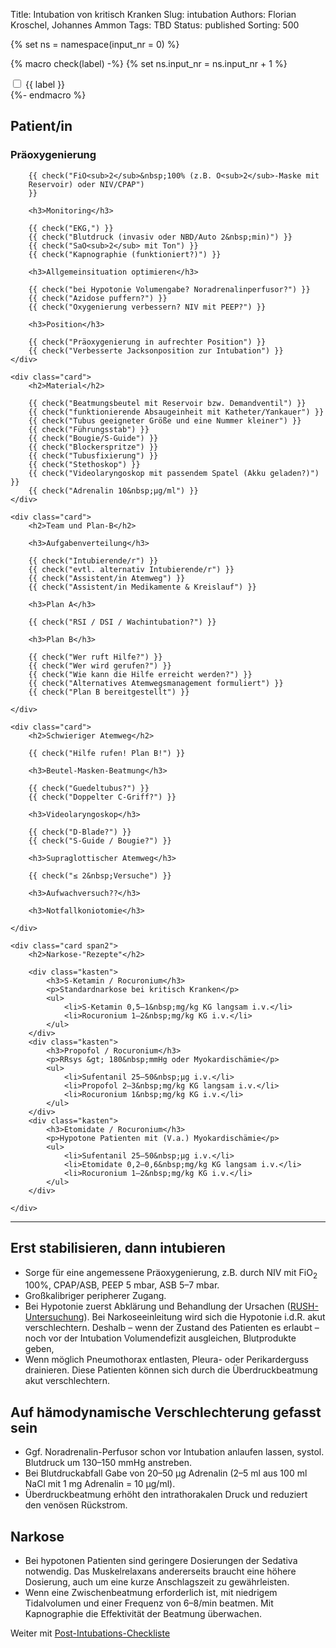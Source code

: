 Title: Intubation von kritisch Kranken
Slug: intubation
Authors: Florian Kroschel, Johannes Ammon
Tags: TBD
Status: published
Sorting: 500

{% set ns = namespace(input_nr = 0) %}

{% macro check(label) -%}
{% set ns.input_nr = ns.input_nr + 1 %}
<div>
    <input type="checkbox" id="input{{ ns.input_nr }}">
    <label for="input{{ ns.input_nr }}">{{ label }}</label>
</div>
{%- endmacro %}

<div class="cards">
    <div class="card">
        <h2>Patient/in</h2>
        <h3>Präoxygenierung</h3>

        {{ check("FiO<sub>2</sub>&nbsp;100% (z.B. O<sub>2</sub>-Maske mit
        Reservoir) oder NIV/CPAP")
        }}

        <h3>Monitoring</h3>

        {{ check("EKG,") }}
        {{ check("Blutdruck (invasiv oder NBD/Auto 2&nbsp;min)") }}
        {{ check("SaO<sub>2</sub> mit Ton") }}
        {{ check("Kapnographie (funktioniert?)") }}

        <h3>Allgemeinsituation optimieren</h3>

        {{ check("bei Hypotonie Volumengabe? Noradrenalinperfusor?") }}
        {{ check("Azidose puffern?") }}
        {{ check("Oxygenierung verbessern? NIV mit PEEP?") }}

        <h3>Position</h3>

        {{ check("Präoxygenierung in aufrechter Position") }}
        {{ check("Verbesserte Jacksonposition zur Intubation") }}
    </div>

    <div class="card">
        <h2>Material</h2>

        {{ check("Beatmungsbeutel mit Reservoir bzw. Demandventil") }}
        {{ check("funktionierende Absaugeinheit mit Katheter/Yankauer") }}
        {{ check("Tubus geeigneter Größe und eine Nummer kleiner") }}
        {{ check("Führungsstab") }}
        {{ check("Bougie/S-Guide") }}
        {{ check("Blockerspritze") }}
        {{ check("Tubusfixierung") }}
        {{ check("Stethoskop") }}
        {{ check("Videolaryngoskop mit passendem Spatel (Akku geladen?)") }}
        {{ check("Adrenalin 10&nbsp;µg/ml") }}
    </div>

    <div class="card">
        <h2>Team und Plan-B</h2>

        <h3>Aufgabenverteilung</h3>

        {{ check("Intubierende/r") }}
        {{ check("evtl. alternativ Intubierende/r") }}
        {{ check("Assistent/in Atemweg") }}
        {{ check("Assistent/in Medikamente & Kreislauf") }}

        <h3>Plan A</h3>

        {{ check("RSI / DSI / Wachintubation?") }}

        <h3>Plan B</h3>

        {{ check("Wer ruft Hilfe?") }}
        {{ check("Wer wird gerufen?") }}
        {{ check("Wie kann die Hilfe erreicht werden?") }}
        {{ check("Alternatives Atemwegsmanagement formuliert") }}
        {{ check("Plan B bereitgestellt") }}

    </div>

    <div class="card">
        <h2>Schwieriger Atemweg</h2>

        {{ check("Hilfe rufen! Plan B!") }}

        <h3>Beutel-Masken-Beatmung</h3>

        {{ check("Guedeltubus?") }}
        {{ check("Doppelter C-Griff?") }}

        <h3>Videolaryngoskop</h3>

        {{ check("D-Blade?") }}
        {{ check("S-Guide / Bougie?") }}

        <h3>Supraglottischer Atemweg</h3>

        {{ check("≤ 2&nbsp;Versuche") }}

        <h3>Aufwachversuch??</h3>

        <h3>Notfallkoniotomie</h3>

    </div>

    <div class="card span2">
        <h2>Narkose-"Rezepte"</h2>

        <div class="kasten">
            <h3>S-Ketamin / Rocuronium</h3>
            <p>Standardnarkose bei kritisch Kranken</p>
            <ul>
                <li>S-Ketamin 0,5–1&nbsp;mg/kg KG langsam i.v.</li>
                <li>Rocuronium 1–2&nbsp;mg/kg KG i.v.</li>
            </ul>
        </div>
        <div class="kasten">
            <h3>Propofol / Rocuronium</h3>
            <p>RRsys &gt; 180&nbsp;mmHg oder Myokardischämie</p>
            <ul>
                <li>Sufentanil 25–50&nbsp;µg i.v.</li>
                <li>Propofol 2–3&nbsp;mg/kg KG langsam i.v.</li>
                <li>Rocuronium 1&nbsp;mg/kg KG i.v.</li>
            </ul>
        </div>
        <div class="kasten">
            <h3>Etomidate / Rocuronium</h3>
            <p>Hypotone Patienten mit (V.a.) Myokardischämie</p>
            <ul>
                <li>Sufentanil 25–50&nbsp;µg i.v.</li>
                <li>Etomidate 0,2–0,6&nbsp;mg/kg KG langsam i.v.</li>
                <li>Rocuronium 1–2&nbsp;mg/kg KG i.v.</li>
            </ul>
        </div>

    </div>
</div>

---

## Erst stabilisieren, dann intubieren

- Sorge für eine angemessene Präoxygenierung, z.B. durch NIV mit FiO<sub>2</sub> 100%, CPAP/ASB, PEEP 5&nbsp;mbar, ASB 5–7&nbsp;mbar.
- Großkalibriger peripherer Zugang.
- Bei Hypotonie zuerst Abklärung und Behandlung der Ursachen ([RUSH-Untersuchung]({filename}Hypotonie.md#RUSH)). Bei Narkoseeinleitung wird sich die Hypotonie i.d.R. akut verschlechtern. Deshalb – wenn der Zustand des Patienten es erlaubt – noch vor der Intubation Volumendefizit ausgleichen, Blutprodukte geben,
- Wenn möglich Pneumothorax entlasten, Pleura- oder Perikarderguss drainieren. Diese Patienten können sich durch die Überdruckbeatmung akut verschlechtern.

## Auf hämodynamische Verschlechterung gefasst sein

- Ggf. Noradrenalin-Perfusor schon vor Intubation anlaufen lassen, systol. Blutdruck um 130–150&nbsp;mmHg anstreben.
- Bei Blutdruckabfall Gabe von 20–50&nbsp;µg Adrenalin (2–5&nbsp;ml aus 100&nbsp;ml NaCl mit 1&nbsp;mg Adrenalin = 10&nbsp;µg/ml).
- Überdruckbeatmung erhöht den intrathorakalen Druck und reduziert den venösen Rückstrom.

## Narkose

- Bei hypotonen Patienten sind geringere Dosierungen der Sedativa notwendig. Das Muskelrelaxans andererseits braucht eine höhere Dosierung, auch um eine kurze Anschlagszeit zu gewährleisten.
- Wenn eine Zwischenbeatmung erforderlich ist, mit niedrigem Tidalvolumen und einer Frequenz von 6–8/min beatmen. Mit Kapnographie die Effektivität der Beatmung überwachen.

Weiter mit [Post-Intubations-Checkliste]({filename}Post-Intubation.md)
